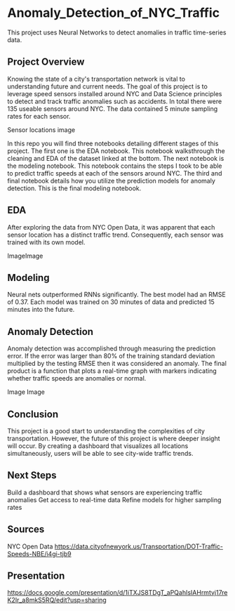 # Anomaly_Detection_of_NYC_Traffic
This project uses Neural Networks to detect anomalies in traffic time-series data.

## Project Overview

Knowing the state of a city's transportation network is vital to understanding future and current needs. The goal of this project is to leverage speed sensors installed around NYC and Data Science principles to detect and track traffic anomalies such as accidents. In total there were 135 useable sensors around NYC. The data contained 5 minute sampling rates for each sensor.

Sensor locations image

In this repo you will find three notebooks detailing different stages of this project. The first one is the EDA notebook. This notebook walksthrough the cleaning and EDA of the dataset linked at the bottom. The next notebook is the modeling notebook. This notebook contains the steps I took to be able to predict traffic speeds at each of the sensors around NYC. The third and final notebook details how you utilize the prediction models for anomaly detection. This is the final modeling notebook.

## EDA

After exploring the data from NYC Open Data, it was apparent that each sensor location has a distinct traffic trend. Consequently, each sensor was trained with its own model.

ImageImage


## Modeling

Neural nets outperformed RNNs significantly. The best model had an RMSE of 0.37. Each model was trained on 30 minutes of data and predicted 15 minutes into the future.

## Anomaly Detection

Anomaly detection was accomplished through measuring the prediction error. If the error was larger than 80% of the training standard deviation multiplied by the testing RMSE then it was considered an anomaly. The final product is a function that plots a real-time graph with markers indicating whether traffic speeds are anomalies or normal.

Image Image

## Conclusion

This project is a good start to understanding the complexities of city transportation. However, the future of this project is where deeper insight will occur. By creating a dashboard that visualizes all locations simultaneously, users will be able to see city-wide traffic trends. 

## Next Steps

Build a dashboard that shows what sensors are experiencing traffic anomalies
Get access to real-time data
Refine models for higher sampling rates


## Sources

NYC Open Data https://data.cityofnewyork.us/Transportation/DOT-Traffic-Speeds-NBE/i4gi-tjb9

## Presentation
https://docs.google.com/presentation/d/1iTXJS8TDgT_aPQahIsIAHrmtvj17reK2Ir_a8mkS5RQ/edit?usp=sharing
